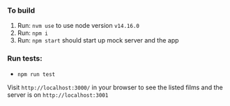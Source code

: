 ### To build

1. Run: `nvm use` to use node version `v14.16.0`
2. Run: `npm i`
3. Run: `npm start` should start up mock server and the app

### Run tests:

- `npm run test`

Visit `http://localhost:3000/` in your browser to see the listed films and the server is on `http://localhost:3001`
